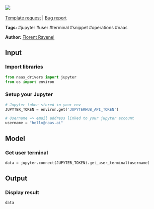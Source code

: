 <a href="https://app.naas.ai/user-redirect/naas/downloader?url=https://raw.githubusercontent.com/jupyter-naas/awesome-notebooks/master/Jupyter/Jupyter_Get_user_terminal.ipynb" target="_parent"><img src="https://naasai-public.s3.eu-west-3.amazonaws.com/open_in_naas.svg"/></a><br><br><a href="https://github.com/jupyter-naas/awesome-notebooks/issues/new?assignees=&labels=&template=template-request.md&title=Tool+-+Action+of+the+notebook+">Template request</a> | <a href="https://github.com/jupyter-naas/awesome-notebooks/issues/new?assignees=&labels=bug&template=bug_report.md&title=Jupyter+-+Get+user+terminal:+Error+short+description">Bug report</a>

**Tags:** #jupyter #user #terminal #snippet #operations #naas

**Author:** [Florent Ravenel](https://www.linkedin.com/in/ACoAABCNSioBW3YZHc2lBHVG0E_TXYWitQkmwog/)

## Input

### Import libraries


```python
from naas_drivers import jupyter
from os import environ
```

### Setup your Jupyter


```python
# Jupyter token stored in your env
JUPYTER_TOKEN = environ.get('JUPYTERHUB_API_TOKEN')

# Username => email address linked to your jupyter account
username = "hello@naas.ai"
```

## Model

### Get user terminal


```python
data = jupyter.connect(JUPYTER_TOKEN).get_user_terminal(username)
```

## Output

### Display result


```python
data
```

